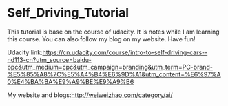 # Self_Driving_Tutorial
This tutorial is base on the course of udacity. It is notes while I am learning this course. You can also follow my blog on my website. Have fun!

Udacity link:https://cn.udacity.com/course/intro-to-self-driving-cars--nd113-cn?utm_source=baidu-ppc&utm_medium=cpc&utm_campaign=branding&utm_term=PC-brand-%E5%85%A8%7C%E5%A4%B4%E6%9D%A1&utm_content=%E6%97%A0%E4%BA%BA%E9%A9%BE%E9%A9%B6

My website and blogs:http://weiweizhao.com/category/ai/
